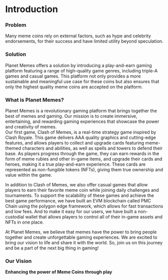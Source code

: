 # Introduction

### **Problem**

Many meme coins rely on external factors, such as hype and celebrity endorsements, for their success and have limited utility beyond speculation.

### **Solution**

Planet Memes offers a solution by introducing a play-and-earn gaming platform featuring a range of high-quality game genres, including triple-A games and casual games. This platform not only provides a more sustainable and meaningful use case for these coins but also ensures that only the highest quality meme coins are accepted on the platform.

### **What is Planet Memes?**

Planet Memes is a revolutionary gaming platform that brings together the best of memes and gaming. Our mission is to create immersive, entertaining, and rewarding gaming experiences that showcase the power and creativity of memes.\
Our first game, Clash of Memes, is a real-time strategy game inspired by Clash Royale. This game delivers AAA quality graphics and cutting-edge features, and allows players to collect and upgrade cards featuring meme-themed characters and abilities, as well as spells and towers to defend their base. As players progress through the game, they can earn rewards in the form of meme rubies and other in-game items, and upgrade their cards and heroes, making it a true play-and-earn experience. These cards are represented as non-fungible tokens (NFTs), giving them true ownership and value within the game.

In addition to Clash of Memes, we also offer casual games that allow players to earn their favorite meme coin while joining daily challenges and tournaments. To support the scalability of these games and achieve the best game performance, we have built an EVM blockchain called PMC Chain using the polygon edge framework, which allows for fast transactions and low fees. And to make it easy for our users, we have built a non-custodial wallet that allows players to control all of their in-game assets and NFTs in one place.

At Planet Memes, we believe that memes have the power to bring people together and create unforgettable gaming experiences. We are excited to bring our vision to life and share it with the world. So, join us on this journey and be a part of the next big thing in gaming!

### **Our Vision**

**Enhancing the power of Meme Coins through play**

